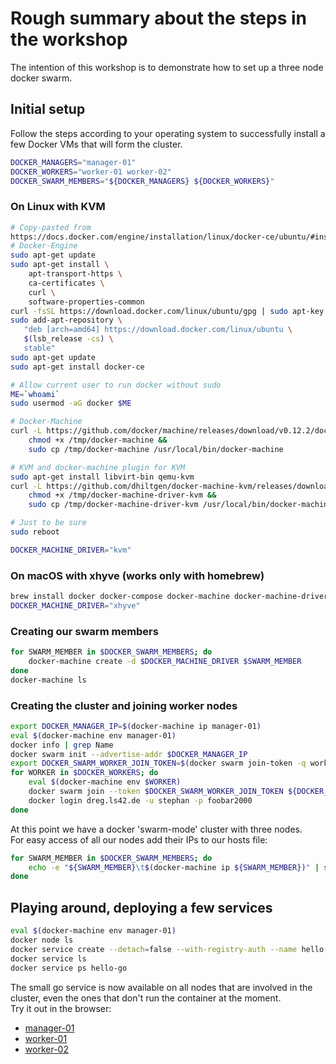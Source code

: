 # Rough summary about the steps in the workshop

The intention of this workshop is to demonstrate how to set up a three node
docker swarm.

## Initial setup

Follow the steps according to your operating system to successfully 
install a few Docker VMs that will form the cluster.

```bash
DOCKER_MANAGERS="manager-01"
DOCKER_WORKERS="worker-01 worker-02"
DOCKER_SWARM_MEMBERS="${DOCKER_MANAGERS} ${DOCKER_WORKERS}"
```

### On Linux with KVM

```bash
# Copy-pasted from 
https://docs.docker.com/engine/installation/linux/docker-ce/ubuntu/#install-using-the-repository
# Docker-Engine
sudo apt-get update
sudo apt-get install \
    apt-transport-https \
    ca-certificates \
    curl \
    software-properties-common
curl -fsSL https://download.docker.com/linux/ubuntu/gpg | sudo apt-key add -
sudo add-apt-repository \
   "deb [arch=amd64] https://download.docker.com/linux/ubuntu \
   $(lsb_release -cs) \
   stable"
sudo apt-get update
sudo apt-get install docker-ce

# Allow current user to run docker without sudo
ME=`whoami`
sudo usermod -aG docker $ME

# Docker-Machine
curl -L https://github.com/docker/machine/releases/download/v0.12.2/docker-machine-`uname -s`-`uname -m` >/tmp/docker-machine &&
    chmod +x /tmp/docker-machine &&
    sudo cp /tmp/docker-machine /usr/local/bin/docker-machine

# KVM and docker-machine plugin for KVM
sudo apt-get install libvirt-bin qemu-kvm
curl -L https://github.com/dhiltgen/docker-machine-kvm/releases/download/v0.10.0/docker-machine-driver-kvm-ubuntu16.04 > /tmp/docker-machine-driver-kvm &&
	chmod +x /tmp/docker-machine-driver-kvm &&
	sudo cp /tmp/docker-machine-driver-kvm /usr/local/bin/docker-machine-driver-kvm

# Just to be sure
sudo reboot

DOCKER_MACHINE_DRIVER="kvm"
```

### On macOS with xhyve (works only with homebrew)

```bash
brew install docker docker-compose docker-machine docker-machine-driver-xhyve
DOCKER_MACHINE_DRIVER="xhyve"
```

### Creating our swarm members

```bash
for SWARM_MEMBER in $DOCKER_SWARM_MEMBERS; do
    docker-machine create -d $DOCKER_MACHINE_DRIVER $SWARM_MEMBER
done
docker-machine ls
```

### Creating the cluster and joining worker nodes

```bash
export DOCKER_MANAGER_IP=$(docker-machine ip manager-01)
eval $(docker-machine env manager-01)
docker info | grep Name
docker swarm init --advertise-addr $DOCKER_MANAGER_IP
export DOCKER_SWARM_WORKER_JOIN_TOKEN=$(docker swarm join-token -q worker)
for WORKER in $DOCKER_WORKERS; do
    eval $(docker-machine env $WORKER)
    docker swarm join --token $DOCKER_SWARM_WORKER_JOIN_TOKEN ${DOCKER_MANAGER_IP}:2377
    docker login dreg.ls42.de -u stephan -p foobar2000
done
```

At this point we have a docker 'swarm-mode' cluster with three nodes.  
For easy access of all our nodes add their IPs to our hosts file:

```bash
for SWARM_MEMBER in $DOCKER_SWARM_MEMBERS; do
    echo -e "${SWARM_MEMBER}\t$(docker-machine ip ${SWARM_MEMBER})" | sudo tee -a /etc/hosts > /dev/null
done
```

## Playing around, deploying a few services

```bash
eval $(docker-machine env manager-01)
docker node ls
docker service create --detach=false --with-registry-auth --name hello-go --replicas 5 -p 80:8080 dreg.ls42.de/hello-go
docker service ls
docker service ps hello-go
```

The small go service is now available on all nodes that are involved in 
the cluster, even the ones that don't run the container at the moment.  
Try it out in the browser:

* [manager-01](http://manager-01)
* [worker-01](http://worker-01)
* [worker-02](http://worker-02)

